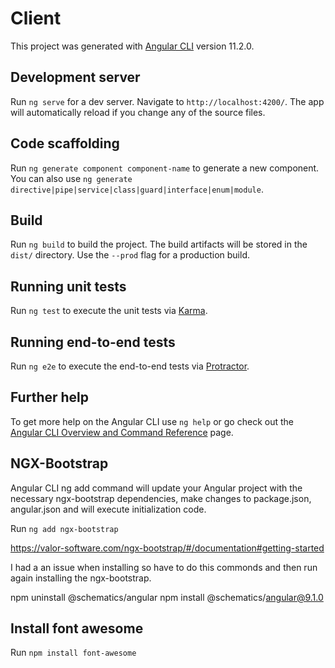 # Client

This project was generated with [Angular CLI](https://github.com/angular/angular-cli) version 11.2.0.

## Development server

Run `ng serve` for a dev server. Navigate to `http://localhost:4200/`. The app will automatically reload if you change any of the source files.

## Code scaffolding

Run `ng generate component component-name` to generate a new component. You can also use `ng generate directive|pipe|service|class|guard|interface|enum|module`.

## Build

Run `ng build` to build the project. The build artifacts will be stored in the `dist/` directory. Use the `--prod` flag for a production build.

## Running unit tests

Run `ng test` to execute the unit tests via [Karma](https://karma-runner.github.io).

## Running end-to-end tests

Run `ng e2e` to execute the end-to-end tests via [Protractor](http://www.protractortest.org/).

## Further help

To get more help on the Angular CLI use `ng help` or go check out the [Angular CLI Overview and Command Reference](https://angular.io/cli) page.

## NGX-Bootstrap
Angular CLI ng add command will update your Angular project with the necessary ngx-bootstrap dependencies, make changes to package.json, angular.json and will execute initialization code.

Run `ng add ngx-bootstrap`

https://valor-software.com/ngx-bootstrap/#/documentation#getting-started

I had a an issue when installing so have to do this commonds and then run again installing the ngx-bootstrap.

npm uninstall @schematics/angular
npm install @schematics/angular@9.1.0

## Install font awesome
Run `npm install font-awesome`
